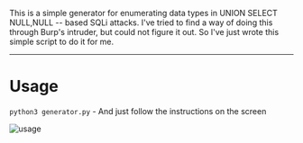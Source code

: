 This is a simple generator for enumerating data types in UNION SELECT NULL,NULL -- based SQLi attacks.
I've tried to find a way of doing this through Burp's intruder, but could not figure it out. So I've just wrote this simple script to do it for me.

---

# Usage
`python3 generator.py` - And just follow the instructions on the screen

![usage](https://github.com/user-attachments/assets/fcb47bd4-e6e6-4252-bf6c-ee4239470e9e)

